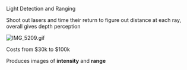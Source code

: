 Light Detection and Ranging

Shoot out lasers and time their return to figure out distance at each ray, overall gives depth perception

![IMG_5209.gif](img_5209.gif)

Costs from $30k to $100k

Produces images of **intensity** and **range**
